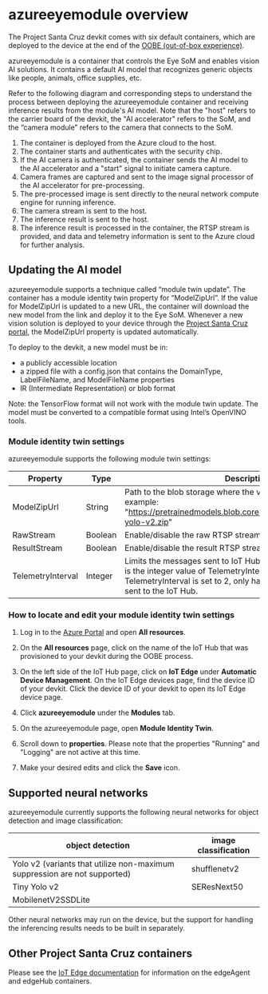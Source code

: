 # azureeyemodule overview

The Project Santa Cruz devkit comes with six default containers, which are deployed to the device at the end of the [OOBE (out-of-box experience)](https://github.com/microsoft/Project-Santa-Cruz-Preview/blob/main/user-guides/getting_started/oobe.md).

azureeyemodule is a container that controls the Eye SoM and enables vision AI solutions. It contains a default AI model that recognizes generic objects like people, animals, office supplies, etc.

Refer to the following diagram and corresponding steps to understand the process between deploying the azureeyemodule container and receiving inference results from the module's AI model. Note that the "host" refers to the carrier board of the devkit, the "AI accelerator" refers to the SoM, and the “camera module” refers to the camera that connects to the SoM.

1. The container is deployed from the Azure cloud to the host.
2. The container starts and authenticates with the security chip.
3. If the AI camera is authenticated, the container sends the AI model to the AI accelerator and a "start" signal to initiate camera capture.
4. Camera frames are captured and sent to the image signal processor of the AI accelerator for pre-processing.
5. The pre-processed image is sent directly to the neural network compute engine for running inference.
6. The camera stream is sent to the host.
7. The inference result is sent to the host.
8. The inference result is processed in the container, the RTSP stream is provided, and data and telemetry information is sent to the Azure cloud for further analysis.

## Updating the AI model

azureeyemodule supports a technique called “module twin update”. The container has a module identity twin property for “ModelZipUrl”. If the value for ModelZipUrl is updated to a new URL, the container will download the new model from the link and deploy it to the Eye SoM. Whenever a new vision solution is deployed to your device through the [Project Santa Cruz portal](https://go.microsoft.com/fwlink/?linkid=2135819), the ModelZipUrl property is updated automatically.

To deploy to the devkit, a new model must be in:

- a publicly accessible location
- a zipped file with a config.json that contains the DomainType, LabelFileName, and ModelFileName properties
- IR (Intermediate Representation) or blob format

Note: the TensorFlow format will not work with the module twin update. The model must be converted to a compatible format using Intel’s OpenVINO tools.

### Module identity twin settings

azureeyemodule supports the following module twin settings:

|Property         |Type        |Description                  |
|-----------------|------------|-----------------------------|
|ModelZipUrl |String |Path to the blob storage where the vision model is stored. For example: "https://pretrainedmodels.blob.core.windows.net/aeddevkit/tiny-yolo-v2.zip" |
|RawStream |Boolean |Enable/disable the raw RTSP stream for production use cases. |
|ResultStream |Boolean |Enable/disable the result RTSP stream for production use cases. |
|TelemetryInterval |Integer |Limits the messages sent to IoT Hub by a factor of 1/[X], where X is the integer value of TelemetryInterval. For example, if TelemetryInterval is set to 2, only half of the total messages get sent to the IoT Hub. |

### How to locate and edit your module identity twin settings

1. Log in to the [Azure Portal](https://ms.portal.azure.com/?feature.canmodifystamps=true&Microsoft_Azure_Iothub=aduprod#home) and open **All resources**.

1. On the **All resources** page, click on the name of the IoT Hub that was provisioned to your devkit during the OOBE process.

1. On the left side of the IoT Hub page, click on **IoT Edge** under **Automatic Device Management**. On the IoT Edge devices page, find the device ID of your devkit. Click the device ID of your devkit to open its IoT Edge device page.

1. Click **azureeyemodule** under the **Modules** tab.  

1. On the azureeyemodule page, open **Module Identity Twin**.

1. Scroll down to **properties**. Please note that the properties "Running" and "Logging" are not active at this time.

1. Make your desired edits and click the **Save** icon.

## Supported neural networks

azureeyemodule currently supports the following neural networks for object detection and image classification:

|object detection|image classification|
|-----------------|--------|
|Yolo v2 (variants that utilize non-maximum suppression are not supported) |shufflenetv2|
|Tiny Yolo v2|SEResNext50|
|MobilenetV2SSDLite| |

Other neural networks may run on the device, but the support for handling the inferencing results needs to be built in separately.

## Other Project Santa Cruz containers

Please see the [IoT Edge documentation](https://docs.microsoft.com/en-us/azure/iot-edge/iot-edge-runtime) for information on the edgeAgent and edgeHub containers.